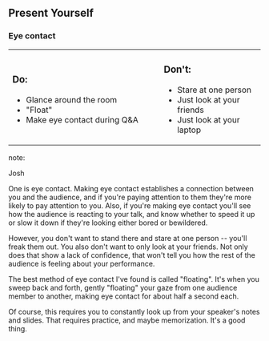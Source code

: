 ## Present Yourself

### Eye contact

<table border="0">
<tr border="0">
<td width="60%">
<h3>Do:</h3>
<ul>
<li>Glance around the room</li>
<li>"Float"</li>
<li>Make eye contact during Q&A</li>
</ul>
</td>
<td width="60%">
<h3>Don't:</h3>
<ul>
<li>Stare at one person</li>
<li>Just look at your friends</li>
<li>Just look at your laptop</li>
</ul>
</td>
</tr>
</table>


note:

Josh

One is eye contact.  Making eye contact establishes a connection between 
you and the audience, and if you're paying attention to them they're 
more likely to pay attention to you.  Also, if you're making eye contact
you'll see how the audience is reacting to your talk, and know whether
to speed it up or slow it down if they're looking either bored or 
bewildered.  

However, you don't want to stand there and stare at one person -- you'll 
freak them out.  You also don't want to only look at your friends.  Not only 
does that show a lack of confidence, that won't tell you how the rest of
the audience is feeling about your performance.

The best method of eye contact I've found is called "floating".  It's when
you sweep back and forth, gently "floating" your gaze from one audience
member to another, making eye contact for about half a second each.  

Of course, this requires you to constantly look up from your speaker's 
notes and slides.  That requires practice, and maybe memorization.  It's a
good thing.








